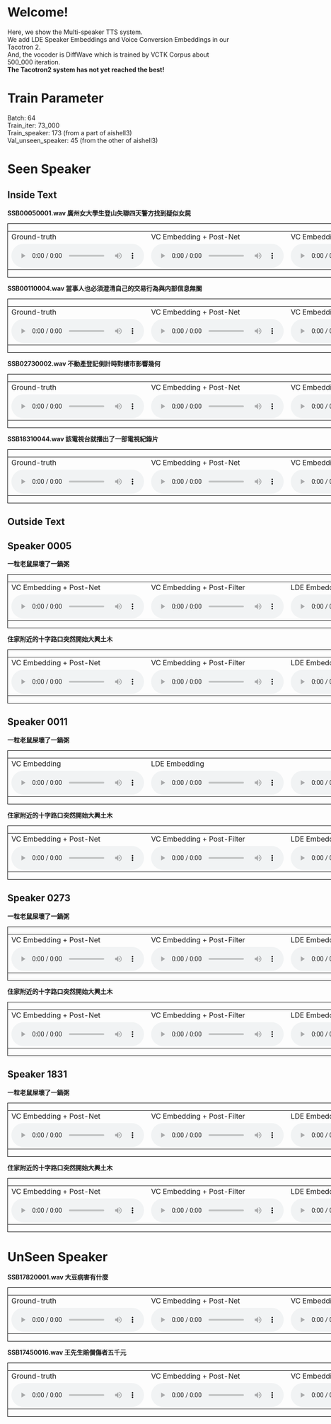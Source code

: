 # Welcome!

Here, we show the Multi-speaker TTS system.<br>
We add LDE Speaker Embeddings and Voice Conversion Embeddings in our Tacotron 2.<br>
And, the vocoder is DiffWave which is trained by VCTK Corpus about 500_000 iteration.
<br>
<b>The Tacotron2 system has not yet reached the best! </b>

# Train Parameter
Batch: 64
<br>
Train_iter: 73_000
<br>
Train_speaker: 173 (from a part of aishell3)
<br>
Val_unseen_speaker: 45 (from the other of aishell3)
<br>

# Seen Speaker
## Inside Text

<b>SSB00050001.wav 廣州女大學生登山失聯四天警方找到疑似女屍</b>
<div style="border:1px black solid;width:1102px;">
    <table>
        <tr>
            <td> Ground-truth</td>
            <td> VC Embedding + Post-Net</td>
            <td> VC Embedding + Post-Filter</td>
            <td> LDE Embedding + Post-Net</td>
            <td> LDE Embedding + Post-Filter</td>
        </tr>
        <tr>
            <td>        
                <audio controls>
                    <source src="audio/SSB00050001.wav" type="audio/wav">
                </audio>
            </td>
            <td>
                <audio controls>
                    <source src="audio/vc/vc_廣州女大學生登山失聯四天警方找到疑似女屍.wav" type="audio/wav">
                </audio> 
            </td>
            <td>
                <audio controls>
                    <source src="audio/vc/vc_post_filter_廣州女大學生登山失聯四天警方找到疑似女屍.wav" type="audio/wav">
                </audio> 
            </td>
            <td>
                <audio controls>
                    <source src="audio/lde/lde_廣州女大學生登山失聯四天警方找到疑似女屍.wav" type="audio/wav">
                </audio>
            </td>
            <td>
                <audio controls>
                    <source src="audio/lde/lde_post_filter_廣州女大學生登山失聯四天警方找到疑似女屍.wav" type="audio/wav">
                </audio>
            </td>
        </tr>
    </table>
</div>

<b>SSB00110004.wav 當事人也必須澄清自己的交易行為與内部信息無關</b>
<div style="border:1px black solid;width:1102px;">
    <table>
        <tr>
            <td> Ground-truth</td>
            <td> VC Embedding + Post-Net</td>
            <td> VC Embedding + Post-Filter</td>
            <td> LDE Embedding + Post-Net</td>
            <td> LDE Embedding + Post-Filter</td>
        </tr>
        <tr>
            <td>
                <audio controls>
                    <source src="audio/SSB00110004.wav" type="audio/wav">
                </audio>
            </td>
            <td>
                <audio controls>
                    <source src="audio/vc/vc_當事人也必須澄清自己的交易行為與內部信息無關.wav" type="audio/wav">
                </audio> 
            </td>
            <td>
                <audio controls>
                    <source src="audio/vc/vc_post_filter_當事人也必須澄清自己的交易行為與内部信息無關.wav" type="audio/wav">
                </audio> 
            </td>
            <td>
                <audio controls>
                    <source src="audio/lde/lde_當事人也必須澄清自己的交易行為與内部信息無關.wav" type="audio/wav">
                </audio> 
            </td>
            <td>
                <audio controls>
                    <source src="audio/lde/lde_post_filter_當事人也必須澄清自己的交易行為與内部信息無關.wav" type="audio/wav">
                </audio> 
            </td>
        </tr>
    </table>
</div>

<b>SSB02730002.wav 不動產登記倒計時對樓市影響幾何</b>
<div style="border:1px black solid;width:1102px;">
    <table>
        <tr>
            <td> Ground-truth</td>
            <td> VC Embedding + Post-Net</td>
            <td> VC Embedding + Post-Filter</td>
            <td> LDE Embedding + Post-Net</td>
            <td> LDE Embedding + Post-Filter</td>
        </tr>
        <tr>
            <td>
                <audio controls>
                    <source src="audio/SSB02730002.wav" type="audio/wav">
                </audio>
            </td>
            <td>
                <audio controls>
                    <source src="audio/vc/vc_不動產登記倒計時對樓市影響幾何.wav" type="audio/wav">
                </audio> 
            </td>
            <td>
                <audio controls>
                    <source src="audio/vc/vc_post_filter_不動產登記倒計時對樓市影響幾何.wav" type="audio/wav">
                </audio>
            </td>
            <td>
                <audio controls>
                    <source src="audio/lde/lde_不動產登記倒計時對樓市影響幾何.wav" type="audio/wav">
                </audio> 
            </td>
            <td>
                <audio controls>
                    <source src="audio/lde/lde_post_filter_不動產登記倒計時對樓市影響幾何.wav" type="audio/wav">
                </audio>
            </td>
        </tr>
    </table>
</div>

<b>SSB18310044.wav 該電視台就播出了一部電視紀錄片</b>
<div style="border:1px black solid;width:1102px;">
    <table>
        <tr>
            <td> Ground-truth</td>
            <td> VC Embedding + Post-Net</td>
            <td> VC Embedding + Post-Filter</td>
            <td> LDE Embedding + Post-Net</td>
            <td> LDE Embedding + Post-Filter</td>
        </tr>
        <tr>
            <td>
                <audio controls>
                    <source src="audio/SSB18310044.wav" type="audio/wav">
                </audio>
            </td>
            <td>
                <audio controls>
                    <source src="audio/vc/vc_該電視台就播出了一部電視紀錄片.wav" type="audio/wav">
                </audio> 
            </td>
            <td>
                <audio controls>
                    <source src="audio/vc/vc_post_filter_該電視台就播出了一部電視紀錄片.wav" type="audio/wav">
                </audio>
            </td>
            <td>
                <audio controls>
                    <source src="audio/lde/lde_該電視台就播出了一部電視紀錄片.wav" type="audio/wav">
                </audio> 
            </td>
            <td>
                <audio controls>
                    <source src="audio/lde/lde_post_filter_該電視台就播出了一部電視紀錄片.wav" type="audio/wav">
                </audio>
            </td>
        </tr>
    </table>
</div>


## Outside Text
## Speaker 0005
<b>一粒老鼠屎壞了一鍋粥</b>
<div style="border:1px black solid;width:1102px;">
    <table>
        <tr>
            <td> VC Embedding + Post-Net</td>
            <td> VC Embedding + Post-Filter</td>
            <td> LDE Embedding + Post-Net</td>
            <td> LDE Embedding + Post-Filter</td>
        </tr>
        <tr>
            <td>
                <audio controls>
                    <source src="audio/vc/vc_5_一粒老鼠屎壞了一鍋粥.wav" type="audio/wav">
                </audio> 
            </td>
            <td>
                <audio controls>
                    <source src="audio/vc/vc_post_filter_5_一粒老鼠屎壞了一鍋粥.wav" type="audio/wav">
                </audio>
            </td>
            <td>
                <audio controls>
                    <source src="audio/lde/lde_5_一粒老鼠屎壞了一鍋粥.wav" type="audio/wav">
                </audio> 
            </td>
            <td>
                <audio controls>
                    <source src="audio/lde/lde_post_filter_5_一粒老鼠屎壞了一鍋粥.wav" type="audio/wav">
                </audio>
            </td>
        </tr>
    </table>
</div>

<b>住家附近的十字路口突然開始大興土木</b>
<div style="border:1px black solid;width:1102px;">
    <table>
        <tr>
            <td> VC Embedding + Post-Net</td>
            <td> VC Embedding + Post-Filter</td>
            <td> LDE Embedding + Post-Net</td>
            <td> LDE Embedding + Post-Filter</td>
        </tr>
        <tr>
            <td>
                <audio controls>
                    <source src="audio/vc/vc_5_住家附近的十字路口突然開始大興土木.wav" type="audio/wav">
                </audio> 
            </td>
            <td>
                <audio controls>
                    <source src="audio/vc/vc_post_filter_5_住家附近的十字路口突然開始大興土木.wav" type="audio/wav">
                </audio>
            </td>
            <td>
                <audio controls>
                    <source src="audio/lde/lde_5_住家附近的十字路口突然開始大興土木.wav" type="audio/wav">
                </audio> 
            </td>
            <td>
                <audio controls>
                    <source src="audio/lde/lde_post_filter_5_住家附近的十字路口突然開始大興土木.wav" type="audio/wav">
                </audio>
            </td>
        </tr>
    </table>
</div>

## Speaker 0011
<b>一粒老鼠屎壞了一鍋粥</b>
<div style="border:1px black solid;width:1102px;">
    <table>
        <tr>
            <td> VC Embedding</td>
            <td> LDE Embedding</td>
        </tr>
        <tr>
            <td>
                <audio controls>
                    <source src="audio/vc/vc_11_一粒老鼠屎壞了一鍋粥.wav" type="audio/wav">
                </audio> 
            </td>
            <td>
                <audio controls>
                    <source src="audio/vc/vc_post_filter_11_一粒老鼠屎壞了一鍋粥.wav" type="audio/wav">
                </audio>
            </td>
            <td>
                <audio controls>
                    <source src="audio/lde/lde_11_一粒老鼠屎壞了一鍋粥.wav" type="audio/wav">
                </audio> 
            </td>
            <td>
                <audio controls>
                    <source src="audio/lde/lde_post_filter_11_一粒老鼠屎壞了一鍋粥.wav" type="audio/wav">
                </audio>
            </td>
        </tr>
    </table>
</div>

<b>住家附近的十字路口突然開始大興土木</b>
<div style="border:1px black solid;width:1102px;">
    <table>
        <tr>
            <td> VC Embedding + Post-Net</td>
            <td> VC Embedding + Post-Filter</td>
            <td> LDE Embedding + Post-Net</td>
            <td> LDE Embedding + Post-Filter</td>
        </tr>
        <tr>
            <td>
                <audio controls>
                    <source src="audio/vc/vc_11_住家附近的十字路口突然開始大興土木.wav" type="audio/wav">
                </audio> 
            </td>
            <td>
                <audio controls>
                    <source src="audio/vc/vc_post_filter_11_住家附近的十字路口突然開始大興土木.wav" type="audio/wav">
                </audio>
            </td>
            <td>
                <audio controls>
                    <source src="audio/lde/lde_11_住家附近的十字路口突然開始大興土木.wav" type="audio/wav">
                </audio> 
            </td>
            <td>
                <audio controls>
                    <source src="audio/lde/lde_post_filter_11_住家附近的十字路口突然開始大興土木.wav" type="audio/wav">
                </audio>
            </td>
        </tr>
    </table>
</div>

## Speaker 0273
<b>一粒老鼠屎壞了一鍋粥</b>
<div style="border:1px black solid;width:1102px;">
    <table>
        <tr>
            <td> VC Embedding + Post-Net</td>
            <td> VC Embedding + Post-Filter</td>
            <td> LDE Embedding + Post-Net</td>
            <td> LDE Embedding + Post-Filter</td>
        </tr>
        <tr>
            <td>
                <audio controls>
                    <source src="audio/vc/vc_273_一粒老鼠屎壞了一鍋粥.wav" type="audio/wav">
                </audio> 
            </td>
            <td>
                <audio controls>
                    <source src="audio/vc/vc_post_filter_273_一粒老鼠屎壞了一鍋粥.wav" type="audio/wav">
                </audio>
            </td>
            <td>
                <audio controls>
                    <source src="audio/lde/lde_273_一粒老鼠屎壞了一鍋粥.wav" type="audio/wav">
                </audio> 
            </td>
            <td>
                <audio controls>
                    <source src="audio/lde/lde_post_filter_273_一粒老鼠屎壞了一鍋粥.wav" type="audio/wav">
                </audio>
            </td>
        </tr>
    </table>
</div>

<b>住家附近的十字路口突然開始大興土木</b>
<div style="border:1px black solid;width:1102px;">
    <table>
        <tr>
            <td> VC Embedding + Post-Net</td>
            <td> VC Embedding + Post-Filter</td>
            <td> LDE Embedding + Post-Net</td>
            <td> LDE Embedding + Post-Filter</td>
        </tr>
        <tr>
            <td>
                <audio controls>
                    <source src="audio/vc/vc_273_住家附近的十字路口突然開始大興土木.wav" type="audio/wav">
                </audio> 
            </td>
            <td>
                <audio controls>
                    <source src="audio/vc/vc_post_filter_273_住家附近的十字路口突然開始大興土木.wav" type="audio/wav">
                </audio>
            </td>
            <td>
                <audio controls>
                    <source src="audio/lde/lde_273_住家附近的十字路口突然開始大興土木.wav" type="audio/wav">
                </audio> 
            </td>
            <td>
                <audio controls>
                    <source src="audio/lde/lde_post_filter_273_住家附近的十字路口突然開始大興土木.wav" type="audio/wav">
                </audio>
            </td>
        </tr>
    </table>
</div>

## Speaker 1831
<b>一粒老鼠屎壞了一鍋粥</b>
<div style="border:1px black solid;width:1102px;">
    <table>
        <tr>
            <td> VC Embedding + Post-Net</td>
            <td> VC Embedding + Post-Filter</td>
            <td> LDE Embedding + Post-Net</td>
            <td> LDE Embedding + Post-Filter</td>
        </tr>
        <tr>
            <td>
                <audio controls>
                    <source src="audio/vc/vc_1831_一粒老鼠屎壞了一鍋粥.wav" type="audio/wav">
                </audio> 
            </td>
            <td>
                <audio controls>
                    <source src="audio/vc/vc_post_filter_1831_一粒老鼠屎壞了一鍋粥.wav" type="audio/wav">
                </audio>
            </td>
            <td>
                <audio controls>
                    <source src="audio/lde/lde_1831_一粒老鼠屎壞了一鍋粥.wav" type="audio/wav">
                </audio> 
            </td>
            <td>
                <audio controls>
                    <source src="audio/lde/lde_post_filter_1831_一粒老鼠屎壞了一鍋粥.wav" type="audio/wav">
                </audio>
            </td>
        </tr>
    </table>
</div>

<b>住家附近的十字路口突然開始大興土木</b>
<div style="border:1px black solid;width:1102px;">
    <table>
        <tr>
            <td> VC Embedding + Post-Net</td>
            <td> VC Embedding + Post-Filter</td>
            <td> LDE Embedding + Post-Net</td>
            <td> LDE Embedding + Post-Filter</td>
        </tr>
        <tr>
            <td>
                <audio controls>
                    <source src="audio/vc/vc_1831_住家附近的十字路口突然開始大興土木.wav" type="audio/wav">
                </audio> 
            </td>
            <td>
                <audio controls>
                    <source src="audio/vc/vc_post_filter_1831_住家附近的十字路口突然開始大興土木.wav" type="audio/wav">
                </audio>
            </td>
            <td>
                <audio controls>
                    <source src="audio/lde/lde_1831_住家附近的十字路口突然開始大興土木.wav" type="audio/wav">
                </audio> 
            </td>
            <td>
                <audio controls>
                    <source src="audio/lde/lde_post_filter_1831_住家附近的十字路口突然開始大興土木.wav" type="audio/wav">
                </audio>
            </td>
        </tr>
    </table>
</div>


# UnSeen Speaker

<b>SSB17820001.wav 大豆病害有什麼</b>
<div style="border:1px black solid;width:1102px;">
    <table>
        <tr>
            <td> Ground-truth</td>
            <td> VC Embedding + Post-Net</td>
            <td> VC Embedding + Post-Filter</td>
            <td> LDE Embedding + Post-Net</td>
            <td> LDE Embedding + Post-Filter</td>
        </tr>
        <tr>
            <td>        
                <audio controls>
                    <source src="audio/SSB17820001.wav" type="audio/wav">
                </audio>
            </td>
            <td>
                <audio controls>
                    <source src="audio/vc/vc_大豆病害有什麼.wav" type="audio/wav">
                </audio> 
            </td>
            <td>
                <audio controls>
                    <source src="audio/vc/vc_post_filter_大豆病害有什麼.wav" type="audio/wav">
                </audio>
            </td>
            <td>
                <audio controls>
                    <source src="audio/lde/lde_大豆病害有什麼.wav" type="audio/wav">
                </audio> 
            </td>
            <td>
                <audio controls>
                    <source src="audio/lde/lde_post_filter_大豆病害有什麼.wav" type="audio/wav">
                </audio>
            </td>
        </tr>
    </table>
</div>

<b>SSB17450016.wav 王先生賠償傷者五千元</b>
<div style="border:1px black solid;width:1102px;">
    <table>
        <tr>
            <td> Ground-truth</td>
            <td> VC Embedding + Post-Net</td>
            <td> VC Embedding + Post-Filter</td>
            <td> LDE Embedding + Post-Net</td>
            <td> LDE Embedding + Post-Filter</td>
        </tr>
        <tr>
            <td>
                <audio controls>
                    <source src="audio/SSB17450016.wav" type="audio/wav">
                </audio>
            </td>
            <td>
                <audio controls>
                    <source src="audio/vc/vc_王先生賠償傷者五千元.wav" type="audio/wav">
                </audio> 
            </td>
            <td>
                <audio controls>
                    <source src="audio/vc/vc_post_filter_王先生賠償傷者五千元.wav" type="audio/wav">
                </audio>
            </td>
            <td>
                <audio controls>
                    <source src="audio/lde/lde_王先生賠償傷者五千元.wav" type="audio/wav">
                </audio> 
            </td>
            <td>
                <audio controls>
                    <source src="audio/lde/lde_post_filter_王先生賠償傷者五千元.wav" type="audio/wav">
                </audio>
            </td>
        </tr>
    </table>
</div>
